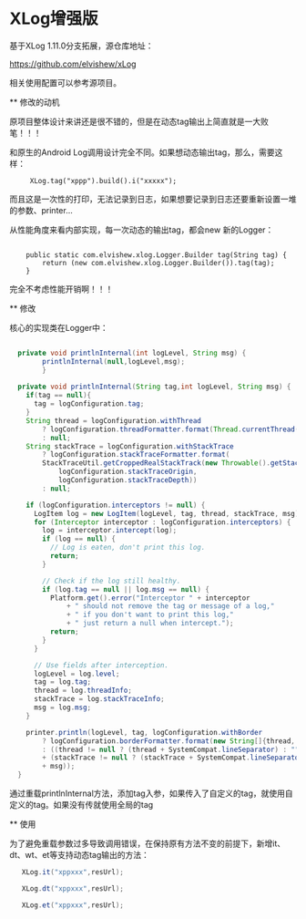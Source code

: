 # XLog增强版

基于XLog 1.11.0分支拓展，源仓库地址：

https://github.com/elvishew/xLog

相关使用配置可以参考源项目。

** 修改的动机

原项目整体设计来讲还是很不错的，但是在动态tag输出上简直就是一大败笔！！！

和原生的Android Log调用设计完全不同。如果想动态输出tag，那么，需要这样：

```
     XLog.tag("xppp").build().i("xxxxx");
```
而且这是一次性的打印，无法记录到日志，如果想要记录到日志还要重新设置一堆的参数、printer...


从性能角度来看内部实现，每一次动态的输出tag，都会new 新的Logger：

```

    public static com.elvishew.xlog.Logger.Builder tag(String tag) {
        return (new com.elvishew.xlog.Logger.Builder()).tag(tag);
    }

```

完全不考虑性能开销啊！！！


** 修改

核心的实现类在Logger中：

```java

  private void printlnInternal(int logLevel, String msg) {
        printlnInternal(null,logLevel,msg);
        }
        
  private void printlnInternal(String tag,int logLevel, String msg) {
    if(tag == null){
      tag = logConfiguration.tag;
    }
    String thread = logConfiguration.withThread
        ? logConfiguration.threadFormatter.format(Thread.currentThread())
        : null;
    String stackTrace = logConfiguration.withStackTrace
        ? logConfiguration.stackTraceFormatter.format(
        StackTraceUtil.getCroppedRealStackTrack(new Throwable().getStackTrace(),
            logConfiguration.stackTraceOrigin,
            logConfiguration.stackTraceDepth))
        : null;

    if (logConfiguration.interceptors != null) {
      LogItem log = new LogItem(logLevel, tag, thread, stackTrace, msg);
      for (Interceptor interceptor : logConfiguration.interceptors) {
        log = interceptor.intercept(log);
        if (log == null) {
          // Log is eaten, don't print this log.
          return;
        }

        // Check if the log still healthy.
        if (log.tag == null || log.msg == null) {
          Platform.get().error("Interceptor " + interceptor
              + " should not remove the tag or message of a log,"
              + " if you don't want to print this log,"
              + " just return a null when intercept.");
          return;
        }
      }

      // Use fields after interception.
      logLevel = log.level;
      tag = log.tag;
      thread = log.threadInfo;
      stackTrace = log.stackTraceInfo;
      msg = log.msg;
    }

    printer.println(logLevel, tag, logConfiguration.withBorder
        ? logConfiguration.borderFormatter.format(new String[]{thread, stackTrace, msg})
        : ((thread != null ? (thread + SystemCompat.lineSeparator) : "")
        + (stackTrace != null ? (stackTrace + SystemCompat.lineSeparator) : "")
        + msg));
  }

```

通过重载printlnInternal方法，添加tag入参，如果传入了自定义的tag，就使用自定义的tag。如果没有传就使用全局的tag



** 使用

为了避免重载参数过多导致调用错误，在保持原有方法不变的前提下，新增it、dt、wt、et等支持动态tag输出的方法：

```java
   XLog.it("xppxxx",resUrl);

   XLog.dt("xppxxx",resUrl);

   XLog.et("xppxxx",resUrl);
```
